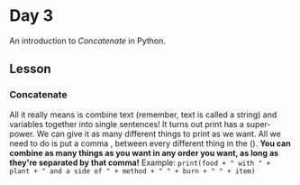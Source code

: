 # Day 3
An introduction to *Concatenate* in Python. 

## Lesson
### Concatenate
All it really means is combine text (remember, text is called a string) and variables together into single sentences!
It turns out print has a super-power. We can give it as many different things to print as we want. All we need to do is put a comma , between every different thing in the ().
**You can combine as many things as you want in any order you want, as long as they're separated by that comma!**
Example:
`print(food + " with " + plant + " and a side of " + method + " " + burn + " " + item)`
